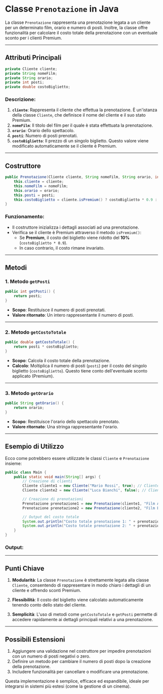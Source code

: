 # Classe `Prenotazione` in Java

La classe `Prenotazione` rappresenta una prenotazione legata a un cliente per un determinato film, orario e numero di posti. Inoltre, la classe offre funzionalità per calcolare il costo totale della prenotazione con un eventuale sconto per i clienti Premium.

---

## **Attributi Principali**

```java
private Cliente cliente;
private String nomeFilm;
private String orario;
private int posti;
private double costoBiglietto;
```

### Descrizione:
1. **`cliente`**: Rappresenta il cliente che effettua la prenotazione. È un'istanza della classe `Cliente`, che definisce il nome del cliente e il suo stato Premium.
2. **`nomeFilm`**: Il titolo del film per il quale è stata effettuata la prenotazione.
3. **`orario`**: Orario dello spettacolo.
4. **`posti`**: Numero di posti prenotati.
5. **`costoBiglietto`**: Il prezzo di un singolo biglietto. Questo valore viene modificato automaticamente se il cliente è Premium.

---

## **Costruttore**

```java
public Prenotazione(Cliente cliente, String nomeFilm, String orario, int posti, double costoBiglietto) {
    this.cliente = cliente;
    this.nomeFilm = nomeFilm;
    this.orario = orario;
    this.posti = posti;
    this.costoBiglietto = cliente.isPremium() ? costoBiglietto * 0.9 : costoBiglietto; // Sconto del 10% per i premium
}
```

### Funzionamento:
- Il costruttore inizializza i dettagli associati ad una prenotazione.
- Verifica se il cliente è Premium attraverso il metodo `isPremium()`:
  - Se **Premium**, il costo del biglietto viene ridotto del **10%** (`costoBiglietto * 0.9`).
  - In caso contrario, il costo rimane invariato.

---

## **Metodi**

### **1. Metodo `getPosti`**
```java
public int getPosti() {
    return posti;
}
```
- **Scopo**: Restituisce il numero di posti prenotati.
- **Valore ritornato**: Un intero rappresentante il numero di posti.

---

### **2. Metodo `getCostoTotale`**
```java
public double getCostoTotale() {
    return posti * costoBiglietto;
}
```
- **Scopo**: Calcola il costo totale della prenotazione.
- **Calcolo**: Moltiplica il numero di posti (`posti`) per il costo del singolo biglietto (`costoBiglietto`). Questo tiene conto dell'eventuale sconto applicato (Premium).

---

### **3. Metodo `getOrario`**
```java
public String getOrario() {
    return orario;
}
```
- **Scopo**: Restituisce l'orario dello spettacolo prenotato.
- **Valore ritornato**: Una stringa rappresentante l'orario.

---

## **Esempio di Utilizzo**

Ecco come potrebbero essere utilizzate le classi `Cliente` e `Prenotazione` insieme:

```java
public class Main {
    public static void main(String[] args) {
        // Creazione di clienti
        Cliente cliente1 = new Cliente("Mario Rossi", true); // Cliente Premium
        Cliente cliente2 = new Cliente("Luca Bianchi", false); // Cliente non Premium

        // Creazione di prenotazioni
        Prenotazione prenotazione1 = new Prenotazione(cliente1, "Film A", "18:00", 3, 10.0);
        Prenotazione prenotazione2 = new Prenotazione(cliente2, "Film B", "20:00", 2, 10.0);

        // Output del costo totale
        System.out.println("Costo totale prenotazione 1: " + prenotazione1.getCostoTotale());
        System.out.println("Costo totale prenotazione 2: " + prenotazione2.getCostoTotale());
    }
}
```

### **Output:**

---

## **Punti Chiave**

1. **Modularità**: La classe `Prenotazione` è strettamente legata alla classe `Cliente`, consentendo di rappresentare in modo chiaro i dettagli di un cliente e offrendo sconti Premium.

2. **Flessibilità**: Il costo del biglietto viene calcolato automaticamente tenendo conto dello stato del cliente.

3. **Semplicità**: L'uso di metodi come `getCostoTotale` e `getPosti` permette di accedere rapidamente ai dettagli principali relativi a una prenotazione.

---

## **Possibili Estensioni**
1. Aggiungere una validazione nel costruttore per impedire prenotazioni con un numero di posti negativi o zero.
2. Definire un metodo per cambiare il numero di posti dopo la creazione della prenotazione.
3. Includere funzionalità per cancellare o modificare una prenotazione.

Questa implementazione è semplice, efficace ed espandibile, ideale per integrarsi in sistemi più estesi (come la gestione di un cinema).